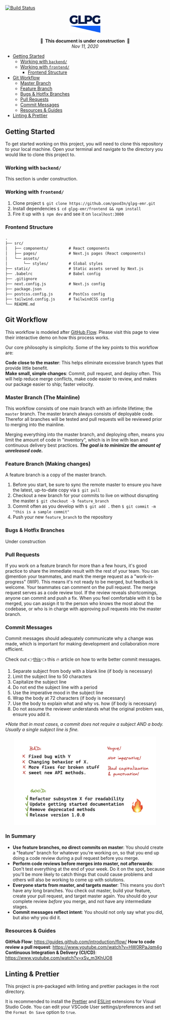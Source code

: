 [![Build Status](https://travis-ci.com/good3n/glpg-emr.svg?token=Ajhq2zsPfJntvQq82mND&branch=master)](https://travis-ci.com/good3n/glpg-emr)

<p align="center">
<img src="./frontend/public/logo.svg" alt="GLPG" width="100"/>
</p>

<p align="center">
<strong>🚧&nbsp;&nbsp;This document is under construction&nbsp;&nbsp;🚧</strong>
<br/>
<em>Nov 11, 2020</em>
</p>

- [Getting Started](#getting-started)
  - [Working with `backend/`](#working-with-backend)
  - [Working with `frontend/`](#working-with-frontend)
    - [Frontend Structure](#frontend-structure)
- [Git Workflow](#git-workflow)
  - [Master Branch](#master-branch-the-mainline)
  - [Feature Branch](#feature-branch-making-changes)
  - [Bugs & Hotfix Branches](#bugs--hotfix-branches)
  - [Pull Requests](#pull-requests)
  - [Commit Messages](#commit-messages)
  - [Resources & Guides](#resources--guides)
- [Linting & Prettier](#linting--prettier)

## Getting Started

To get started working on this project, you will need to clone this repository to your local machine. Open your terminal and navigate to the directory you would like to clone this project to.

### Working with `backend/`

This section is under construction.

### Working with `frontend/`

1. Clone project `$ git clone https://github.com/good3n/glpg-emr.git`
2. Install dependencies `$ cd glpg-emr/frontend && npm install`
3. Fire it up with `$ npm dev` and see it on `localhost:3000`

### Frontend Structure

```
.
├── src/
│   ├── components/         # React components
│   ├── pages/              # Next.js pages (React components)
│   └── assets/
│       └── styles/         # Global styles
├── static/                 # Static assets served by Next.js
├── .babelrc                # Babel config
├── .gitignore
├── next.config.js          # Next.js config
├── package.json
├── postcss.config.js       # PostCss config
├── tailwind.config.js      # TailwindCSS config
└── README.md
```

## Git Workflow

This workflow is modeled after [GitHub Flow](https://guides.github.com/introduction/flow/). Please visit this page to view their interactive demo on how this process works.

Our core philosophy is simplicity. Some of the key points to this workflow are:

**Code close to the master**: This helps eliminate excessive branch types that provide little benefit.  
**Make small, simple changes**: Commit, pull request, and deploy often. This will help reduce merge conflicts, make code easier to review, and makes our package easier to ship; faster velocity.

### Master Branch (The Mainline)

This workflow consists of one main branch with an infinite lifetime; the `master` branch. The master branch always consists of deployable code. Therefor all branches will be tested and pull requests will be reviewed prior to merging into the mainline.

Merging everything into the master branch, and deploying often, means you limit the amount of code in "inventory", which is in line with lean and continuous delivery best practices. **_The goal is to minimize the amount of unreleased code._**

### Feature Branch (Making changes)

A feature branch is a copy of the master branch.

1. Before you start, be sure to sync the remote master to ensure you have the latest, up-to-date copy via `$ git pull`
2. Checkout a new branch for your commits to live on without disrupting the master `$ git checkout -b feature_branch`
3. Commit often as you develop with `$ git add .` then `$ git commit -m "this is a sample commit"`
4. Push your new `feature_branch` to the repository

### Bugs & Hotfix Branches

Under construction

### Pull Requests

If you work on a feature branch for more than a few hours, it's good practice to share the immediate result with the rest of your team. You can @mention your teammates, and mark the merge request as a "work-in-progress" (WIP). This means it's not ready to be merged, but feedback is welcome. Your teammates can comment on the pull request. The merge request serves as a code review tool. If the review reveals shortcomings, anyone can commit and push a fix. When you feel comfortable with it to be merged, you can assign it to the person who knows the most about the codebase, or who is in charge with approving pull requests into the master branch.

### Commit Messages

Commit messages should adequately communicate why a change was made, which is important for making development and collaboration more efficient.

Check out 👉[this](https://chris.beams.io/posts/git-commit/)👈 this 🔥 article on how to write better commit messages.

1. Separate subject from body with a blank line (if body is necessary)
2. Limit the subject line to 50 characters
3. Capitalize the subject line
4. Do not end the subject line with a period
5. Use the imperative mood in the subject line
6. Wrap the body at 72 characters (if body is necessary)
7. Use the body to explain what and why vs. how (if body is necessary)
8. Do not assume the reviewer understands what the original problem was, ensure you add it.

_\*Note that in most cases, a commit does not require a subject AND a body. Usually a single subject line is fine._

<p align="center">
<img src="./docs/images/commit-messages.png" alt="Commit Messages" width="450" style="max-width: 100%;"/>
</p>

### In Summary

- **Use feature branches, no direct commits on master**: You should create a "feature" branch for whatever you’re working on, so that you end up doing a code review during a pull request before you merge.
- **Perform code reviews before merges into master, not afterwards**: Don't test everything at the end of your week. Do it on the spot, because you'll be more likely to catch things that could cause problems and others will also be working to come up with solutions.
- **Everyone starts from master, and targets master**: This means you don’t have any long branches. You check out master, build your feature, create your pull request, and target master again. You should do your complete review _before_ you merge, and not have any intermediate stages.
- **Commit messages reflect intent**: You should not only say what you did, but also why you did it.

### Resources & Guides

**GitHub Flow**: https://guides.github.com/introduction/flow/
**How to code review a pull request**: https://www.youtube.com/watch?v=HW0RPaJqm4g
**Continuous Integration & Delivery (CI/CD)**: https://www.youtube.com/watch?v=xSv_m3KhUO8

## Linting & Prettier

This project is pre-packaged with linting and prettier packages in the root directory.

It is recommended to install the [Prettier](https://marketplace.visualstudio.com/items?itemName=esbenp.prettier-vscode) and [ESLint](https://marketplace.visualstudio.com/items?itemName=dbaeumer.vscode-eslint) extensions for Visual Studio Code. You can edit your VSCode User settings/preferences and set the `Format On Save` option to `true`.
